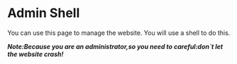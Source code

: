 # Admin Shell

You can use this page to manage the website.
You will use a shell to do this.

***Note:Because you are an administrator,so you need to careful:don`t let the website crash!***